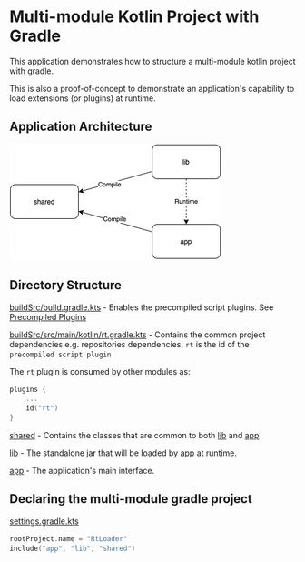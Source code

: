 # Multi-module Kotlin Project with Gradle
This application demonstrates how to structure a multi-module kotlin project with gradle.

This is also a proof-of-concept to demonstrate an application's capability to load 
extensions (or plugins) at runtime.

## Application Architecture

![Architecture](docs/mm-kt-gdl.png?raw=true "Architecture")

## Directory Structure

[buildSrc/build.gradle.kts](buildSrc/build.gradle.kts) - Enables the precompiled script plugins.
See [Precompiled Plugins](https://docs.gradle.org/current/userguide/custom_plugins.html#sec:precompiled_plugins)

[buildSrc/src/main/kotlin/rt.gradle.kts](buildSrc/src/main/kotlin/rt.gradle.kts) - Contains the common project dependencies e.g. repositories
dependencies. ```rt``` is the id of the ```precompiled script plugin```

The ```rt``` plugin is consumed by other modules as:
```kotlin
plugins { 
    ...
    id("rt")
}
```

[shared](shared) - Contains the classes that are common to both [lib](lib) and [app](app)

[lib](lib) - The standalone jar that will be loaded by [app](app) at runtime.

[app](app) - The application's main interface.

## Declaring the multi-module gradle project
[settings.gradle.kts](settings.gradle.kts)
```kotlin
rootProject.name = "RtLoader"
include("app", "lib", "shared")
```